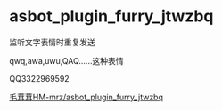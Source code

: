 # asbot_plugin_furry_jtwzbq

监听文字表情时重复发送

qwq,awa,uwu,QAQ......这种表情

QQ3322969592

[毛茸茸HM-mrz/asbot_plugin_furry_jtwzbq](https://github.com/furryHM-mrz/asbot_plugin_furry_jtwzbq)
